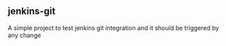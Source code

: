 ## jenkins-git
A simple project to test jenkins git integration and it should be triggered by any change
